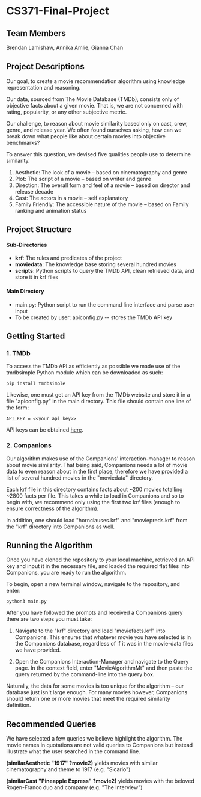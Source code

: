 # CS371-Final-Project

## Team Members
Brendan Lamishaw, Annika Amlie, Gianna Chan

## Project Descriptions

Our goal, to create a movie recommendation algorithm using knowledge representation and reasoning. 

Our data, sourced from The Movie Database (TMDb), consists only of objective facts about a given movie. 
That is, we are not concerned with rating, popularity, or any other subjective metric. 

Our challenge, to reason about movie similarity based only on cast, crew, genre, and release year. We often found ourselves
asking, how can we break down what people like about certain movies into objective benchmarks?

To answer this question, we devised five qualities people use to determine similarity.

1. Aesthetic: The look of a movie – based on cinematography and genre
2. Plot: The script of a movie – based on writer and genre
3. Direction: The overall form and feel of a movie – based on director and release decade
4. Cast: The actors in a movie – self explanatory
5. Family Friendly: The accessible nature of the movie – based on Family ranking and animation status

## Project Structure

#### Sub-Directories
* **krf**: The rules and predicates of the project
* **moviedata**: The knowledge base storing several hundred movies
* **scripts**: Python scripts to query the TMDb API, clean retrieved data, and store it in krf files

#### Main Directory
* main.py: Python script to run the command line interface and parse user input
* To be created by user: apiconfig.py -- stores the TMDb API key


## Getting Started

### 1. TMDb
To access the TMDb API as efficiently as possible we made use of the tmdbsimple Python module which can be downloaded as such:

`pip install tmdbsimple`

Likewise, one must get an API key from the TMDb website and store it in a file "apiconfig.py" in the main directory. This file should contain one line of the form:

`API_KEY = <<your api key>>`

API keys can be obtained [here](https://developers.themoviedb.org/3/getting-started/introduction).

### 2. Companions

Our algorithm makes use of the Companions' interaction-manager to reason about movie similarity. That being said, Companions
needs a lot of movie data to even reason about in the first place, therefore we have provided a list of several
hundred movies in the "moviedata" directory.

Each krf file in this directory contains facts about ~200 movies totalling ~2800 facts per file. This takes a 
while to load in Companions and so to begin with, we recommend only using the first two krf files (enough to ensure
correctness of the algorithm). 

In addition, one should load "hornclauses.krf" and "moviepreds.krf" from the "krf" directory into 
Companions as well.

## Running the Algorithm

Once you have cloned the repository to your local machine, retrieved an API key and input it in the necessary file, and 
loaded the required flat files into Companions, you are ready to run the algorithm. 

To begin, open a new terminal window, navigate to the repository, and enter:

`python3 main.py`

After you have followed the prompts and received a Companions query there are two steps you must take:

1. Navigate to the "krf" directory and load "moviefacts.krf" into Companions. This ensures that
whatever movie you have selected is in the Companions database, regardless of if it was in the movie-data files
we have provided.

2. Open the Companions Interaction-Manager and navigate to the Query page. In the context field, enter "MovieAlgorithmMt" 
and then paste the query returned by the command-line into the query box.

Naturally, the data for some movies is too unique for the algorithm – our database just isn't large enough. For many 
movies however, Companions should return one or more movies that meet the required similarity definition.

## Recommended Queries

We have selected a few queries we believe highlight the algorithm. The movie names in quotations are not valid queries to Companions but instead illustrate what the user searched in the command line.

**(similarAesthetic "1917" ?movie2)** yields movies with similar cinematography and theme to 1917 (e.g. "Sicario")

**(similarCast "Pineapple Express" ?movie2)** yields movies with the beloved Rogen-Franco duo and company (e.g. "The Interview")


